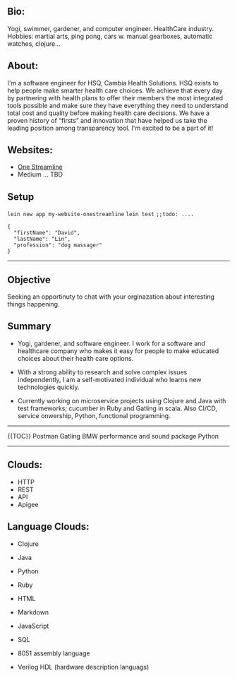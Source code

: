 ## Bio:
Yogi, swimmer, gardener, and computer engineer. HealthCare industry. Hobbies: martial arts, ping pong, cars w. manual gearboxes, automatic watches, clojure...

## About:
I'm a software engineer for HSQ, Cambia Health Solutions. HSQ exists to help people make smarter health care choices. We achieve that every day by partnering with health plans to offer their members the most integrated tools possible and make sure they have everything they need to understand total cost and quality before making health care decisions. We have a proven history of “firsts” and innovation that have helped us take the leading position among transparency tool. I'm excited to be a part of it! 


## Websites: 
- [One Streamline](http://www.OneStreamline.com) <br/>
- Medium ... TBD 

## Setup 
`lein new app my-website-onestreamline`
`lein test`
`;;todo: ....`

```
{
  "firstName": "David",
  "lastName": "Lin",
  "profession": "dog massager"
}
```

---

## Objective 
Seeking an opportinuty to chat with your orginazation about interesting things happening.

## Summary 
- Yogi, gardener, and software engineer. I work for a software and healthcare company who makes it easy for people to make educated choices about their health care options.

- With a strong ability to research and solve complex issues independently, I am a self-motivated individual who learns new technologies quickly.

- Currently working on microservice projects using Clojure and Java with test frameworks; cucumber in Ruby and Gatling in scala. Also CI/CD, service onwership, Python, functional programming.

---

{{TOC}}
Postman
Gatling
BMW performance and sound package
Python

---

## Clouds: 
- HTTP
- REST 
- API 
- Apigee

## Language Clouds: 
- Clojure 
- Java 
- Python 
- Ruby  


- HTML 
- Markdown 


- JavaScript 
- SQL 


- 8051 assembly language 
- Verilog HDL (hardware description languags) 
